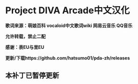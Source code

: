 # Project DIVA Arcade中文汉化

**歌词来源：萌娘百科 vocaloid中文歌词wiki 网易云音乐 QQ音乐**

**允许转载，禁止二配**

**感谢：表EU与里EU**

**更新/下载https://github.com/hatsumo01/pda-zh/releases**

## 本补丁已暂停更新
